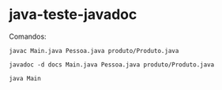 # java-teste-javadoc

Comandos:

```
javac Main.java Pessoa.java produto/Produto.java
```

~~~ 
javadoc -d docs Main.java Pessoa.java produto/Produto.java
~~~

```
java Main
```